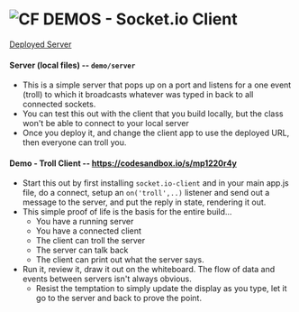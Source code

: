 ![CF](http://i.imgur.com/7v5ASc8.png) DEMOS - Socket.io Client
==============================================================

[Deployed Server](https://js-401-socket-io-server.herokuapp.com)

#### Server (local files) -- `demo/server`
* This is a simple server that pops up on a port and listens for a one event (troll) to which it broadcasts whatever was typed in back to all connected sockets.
* You can test this out with the client that you build locally, but the class won't be able to connect to your local server
* Once you deploy it, and change the client app to use the deployed URL, then everyone can troll you.

#### Demo - Troll Client -- https://codesandbox.io/s/mp1220r4y
* Start this out by first installing `socket.io-client` and in your main app.js file, do a connect, setup an `on('troll',..)` listener and send out a message to the server, and put the reply in state, rendering it out.
* This simple proof of life is the basis for the entire build...
    * You have a running server
    * You have a connected client
    * The client can troll the server
    * The server can talk back
    * The client can print out what the server says.
* Run it, review it, draw it out on the whiteboard.  The flow of data and events between servers isn't always obvious.
    * Resist the temptation to simply update the display as you type, let it go to the server and back to prove the point.